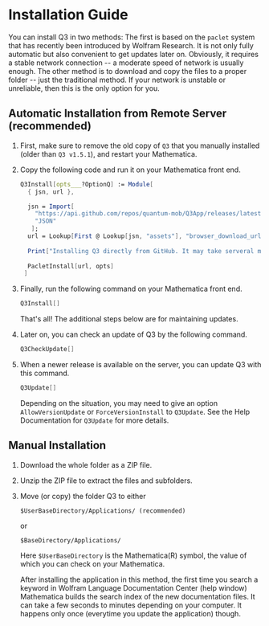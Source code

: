 # Installation Guide

You can install Q3 in two methods: The first is based on the `paclet` system that has recently been introduced by Wolfram Research. It is not only fully automatic but also convenient to get updates later on. Obviously, it requires a stable network connection -- a moderate speed of network is usually enough. The other method is to download and copy the files to a proper folder -- just the traditional method. If your network is unstable or unreliable, then this is the only option for you.

## Automatic Installation from Remote Server (recommended)

1. First, make sure to remove the old copy of `Q3` that you manually installed (older than `Q3 v1.5.1`), and restart your Mathematica.

2. Copy the following code and run it on your Mathematica front end.
   ```Mathematica
   Q3Install[opts___?OptionQ] := Module[
     { jsn, url },
   
     jsn = Import[
       "https://api.github.com/repos/quantum-mob/Q3App/releases/latest", 
       "JSON"
      ];
     url = Lookup[First @ Lookup[jsn, "assets"], "browser_download_url"];
  
     Print["Installing Q3 directly from GitHub. It may take serveral minutes or longer depending on your network conditions and your computer. Please be patient."];
  
     PacletInstall[url, opts]
    ]
   ```

3. Finally, run the following command on your Mathematica front end.
   ```Mathematica
   Q3Install[]
   ```
   That's all! The additional steps below are for maintaining updates.

4. Later on, you can check an update of Q3 by the following command.
   ```Mathematica
   Q3CheckUpdate[]
   ```

5. When a newer release is available on the server, you can update Q3 with this command.
   ```Mathematica
   Q3Update[]
   ```
   Depending on the situation, you may need to give an option `AllowVersionUpdate` or `ForceVersionInstall` to `Q3Update`. See the Help Documentation for `Q3Update` for more details.


## Manual Installation

1. Download the whole folder as a ZIP file.

2. Unzip the ZIP file to extract the files and subfolders.

3. Move (or copy) the folder Q3 to either

   ```
   $UserBaseDirectory/Applications/ (recommended)
   ```

   or
   
   ```
   $BaseDirectory/Applications/
   ```

   Here `$UserBaseDirectory` is the Mathematica(R) symbol, the value of which you can check on your Mathematica.

   After installing the application in this method, the first time you search a keyword in Wolfram Language Documentation Center (help window) Mathematica builds the search index of the new documentation files. It can take a few seconds to minutes depending on your computer. It happens only once (everytime you update the application) though.

